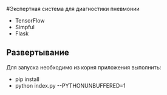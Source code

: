 #Экспертная система для диагностики пневмонии

- TensorFlow
- Simpful
- Flask

## Развертывание

Для запуска необходимо из корня приложения выполнить:
- pip install
- python index.py --PYTHONUNBUFFERED=1
